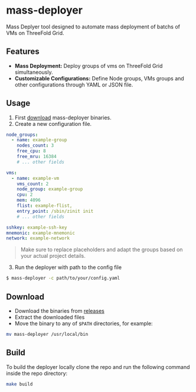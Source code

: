 # mass-deployer

Mass Deplyer tool designed to automate mass deployment of batchs of VMs on ThreeFold Grid.

## Features

-   **Mass Deployment:** Deploy groups of vms on ThreeFold Grid simultaneously.
-   **Customizable Configurations:** Define Node groups, VMs groups and other configurations through YAML or JSON file.

## Usage
1.  First [download](#download) mass-deployer binaries.
2.  Create a new configuration file.

```yaml
node_groups:
  - name: example-group
    nodes_count: 3
    free_cpu: 8
    free_mru: 16384
    # ... other fields

vms:
  - name: example-vm
    vms_count: 2
    node_group: example-group
    cpu: 2
    mem: 4096
    flist: example-flist,
    entry_point: /sbin/zinit init
    # ... other fields

sshkey: example-ssh-key
mnemonic: example-mnemonic
network: example-network
```
> Make sure to replace placeholders and adapt the groups based on your actual project details.

3.  Run the deployer with path to the config file
```bash
$ mass-deployer -c path/to/your/config.yaml
```

## Download

-   Download the binaries from [releases](https://github.com/threefoldtech/tfgrid-sdk-go/releases)
-   Extract the downloaded files
-   Move the binary to any of `$PATH` directories, for example:

```bash
mv mass-deployer /usr/local/bin
```

## Build

To build the deployer locally clone the repo and run the following command inside the repo directory:

```bash
make build
```
